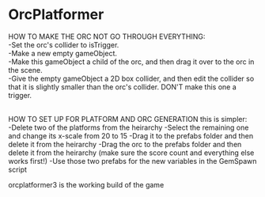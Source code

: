 # OrcPlatformer

HOW TO MAKE THE ORC NOT GO THROUGH EVERYTHING:<br>
-Set the orc's collider to isTrigger.<br>
-Make a new empty gameObject.<br>
-Make this gameObject a child of the orc, and then drag it over to the orc in the scene.<br>
-Give the empty gameObject a 2D box collider, and then edit the collider so that it is slightly smaller than the orc's collider. DON'T make this one a trigger.
<br><br>

HOW TO SET UP FOR PLATFORM AND ORC GENERATION this is simpler:<br>
-Delete two of the platforms from the heirarchy
-Select the remaining one and change its x-scale from 20 to 15
-Drag it to the prefabs folder and then delete it from the heirarchy
-Drag the orc to the prefabs folder and then delete it from the heirarchy (make sure the score count and everything else works first!)
-Use those two prefabs for the new variables in the GemSpawn script

orcplatformer3 is the working build of the game
